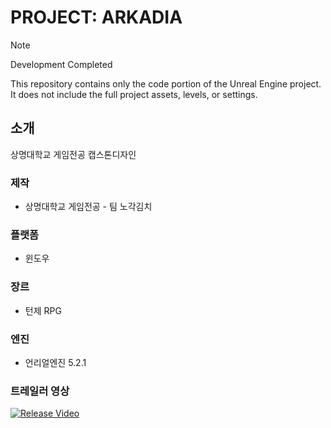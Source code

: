 # PROJECT: ARKADIA

> [!NOTE]
> Development Completed
> 
> This repository contains only the code portion of the Unreal Engine project.
It does not include the full project assets, levels, or settings.

## 소개
상명대학교 게임전공 캡스톤디자인

### 제작
- 상명대학교 게임전공 - 팀 노각김치

### 플랫폼
- 윈도우

### 장르
- 턴제 RPG

### 엔진
- 언리얼엔진 5.2.1

### 트레일러 영상  

<!-- 고화질 썸네일 -->
[![Release Video](https://img.youtube.com/vi/3qXqNkvBvfw/hqdefault.jpg)](https://youtu.be/3qXqNkvBvfw)

